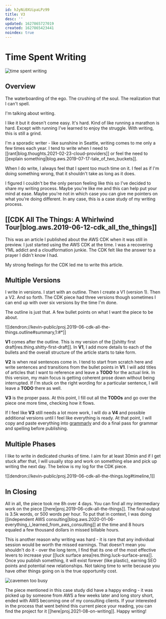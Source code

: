 ```yaml
---
id: hJyNi0XUipaLPz99
title: V3
desc: ''
updated: 1627865727019
created: 1627865423441
noindex: true
---
```


# Time Spent Writing

![time spent writing](https://kevinslin-images.s3.us-west-2.amazonaws.com/images/pexels-jeshootscom-714701.jpg)

## Overview

The waterboarding of the ego. The crushing of the soul. The realization that I can't spell. 
 
I'm talking about writing.

I like it but it doesn't come easy. It's hard. Kind of like running a marathon is hard. Except with running I've learned to enjoy the struggle. With writing, this is still a grind. 

I'm a sporadic writer - like sunshine in Seattle, writing comes to me only a few times each year. I tend to write when I need to [[rant|blog.thoughts.2021-02-23-cloud-providers]] or feel the need to [[explain something|blog.aws.2019-07-17-tale_of_two_buckets]].

When I do write, I always feel that I spent too much time on it. I feel as if I'm doing something wrong, that it shouldn't take as long as it does. 

I figured I couldn't be the only person feeling like this so I've decided to share my writing process. Maybe you're like me and this can help put your mind at ease. Maybe you're not in which case you can give me pointers on what you're doing different. In any case, this is a case study of my writing process.

## [[CDK All The Things: A Whirlwind Tour|blog.aws.2019-06-12-cdk_all_the_things]]

This was an article I published about the AWS CDK when it was still in preview.  I just started using the AWS CDK at the time. I was a recovering YML addict and a cloudformation junkie. The CDK felt like the answer to a prayer I didn't know I had.

My strong feelings for the CDK led me to write this article. 

## Multiple Versions

I write in versions. I start with an outline. Then I create a V1 (version 1). Then a V2. And so forth.  The CDK piece had three versions though sometimes I can end up with over six versions by the time I'm done.

The outline is just that. A few bullet points on what I want the piece to be about. 

![[dendron://kevin-public/proj.2019-06-cdk-all-the-things.outline#summary,1:#*]]

**V1** comes after the outline. This is my version of the [[shitty first draft|res.thing.shitty-first-draft]]. In **V1**, I add more details to each of the bullets and the overall structure of the article starts to take form. 

**V2** is when real sentences come in. I tend to start from scratch here and write sentences and transitions from the bullet points in **V1**. I will add titles of articles that I want to reference and leave a **TODO** for the actual link. In this version, my main focus is getting coherent prose down without being interrupted. If I'm stuck on the right wording for a particular sentence, I will leave a **TODO** there as well. 

**V3** is the proper pass. At this point, I fill out all the **TODOs** and go over the piece one more time, checking how it flows. 

If I feel like **V3** still needs a lot more work, I will do a **V4** and possible additional versions until I feel like everything is ready.  At that point, I will copy and paste everything into [grammarly](https://www.grammarly.com/) and do a final pass for grammar and spelling before publishing. 

## Multiple Phases

I like to write in dedicated chunks of time. I aim for at least 30min and if I get stuck after that, I will usually stop and work on something else and pick up writing the next day. The below is my log for the CDK piece. 

![[dendron://kevin-public/proj.2019-06-cdk-all-the-things.log#timeline,1]]

## In Closing

All in all, the piece took me 8h over 4 days. You can find all my intermediary work on the piece [[here|proj.2019-06-cdk-all-the-things]]. The final output is 3.5k words, or 500 words per hour. To put that in context, I was doing [[independent AWS consulting|blog.aws.2020-01-06-everything_i_learned_from_aws_consulting]] at the time and 8 hours equaled a few thousand dollars in missed billable hours. 

This is another reason why writing was hard - it is rare that any individual session would be worth the missed earnings. That doesn't mean you shouldn't do it  - over the long term, I find that its one of the most effective levers to increase your [[luck surface area|res.thing.luck-surface-area]]. Once you publish something, it will exist forever (like plastic), earning SEO points and potential new relationships.  Not taking time to write because you have other things going on is the true opportunity cost.

![cavemen too busy](https://kevinslin-images.s3.us-west-2.amazonaws.com/images/no-thanks-were-too-busy1.jpeg)

The piece mentioned in this case study did have a happy ending - it was picked up by someone from AWS a few weeks later and long story short, ended with AWS becoming one of my consulting clients.  If your interested in the process that went behind this current piece your reading, you can find the project for it [[here|proj.2021-08-on-writing]]. Happy writing!



